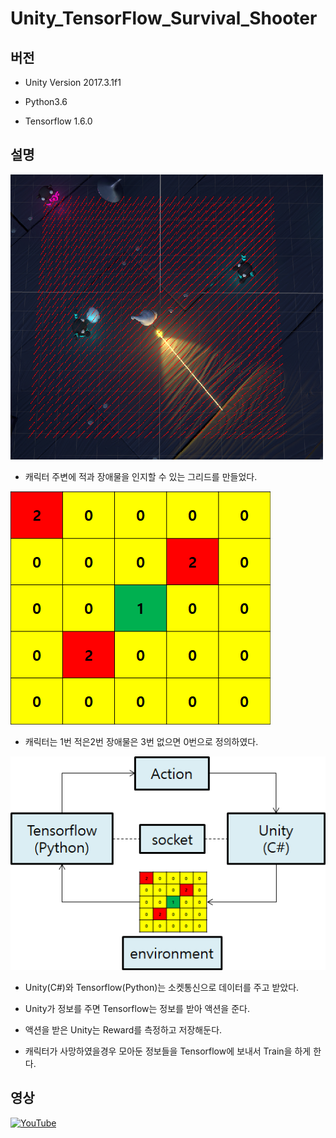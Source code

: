# Unity_TensorFlow_Survival_Shooter
## 버전
- Unity Version 2017.3.1f1

- Python3.6

- Tensorflow 1.6.0

## 설명
![Iagem1](./Image/Image1.png)

- 캐릭터 주변에 적과 장애물을 인지할 수 있는 그리드를 만들었다.

![Iagem2](./Image/Image2.png)

- 캐릭터는 1번 적은2번 장애물은 3번 없으면 0번으로 정의하였다.

![Iagem3](./Image/Image3.png)

- Unity(C#)와 Tensorflow(Python)는 소켓통신으로 데이터를 주고 받았다.

- Unity가 정보를 주면 Tensorflow는 정보를 받아 액션을 준다.

- 액션을 받은 Unity는 Reward를 측정하고 저장해둔다.

- 캐릭터가 사망하였을경우 모아둔 정보들을 Tensorflow에 보내서 Train을 하게 한다.

## 영상
[![YouTube](http://img.youtube.com/vi/Dg6k8A0EFG0/0.jpg)](https://youtu.be/Dg6k8A0EFG0)
